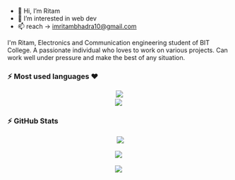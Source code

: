 - 👋 Hi, I’m Ritam
- 👀 I’m interested in web dev
- 📫 reach -> imritambhadra10@gmail.com


I'm Ritam, Electronics and Communication engineering student of BIT College. A
passionate individual who loves to work on various projects. Can work well under pressure
and make the best of any situation.


### :zap: Most used languages ❤️
<p align="center">&nbsp;<img src= "https://github-readme-stats.vercel.app/api/top-langs/?username=imRitam10&layout=compact&hide=html&theme=dracula&hide_border=true"><br>
<a href="https://github.com/ryo-ma/github-profile-trophy" target="_blank">
    <img src= "https://github-profile-summary-cards.vercel.app/api/cards/repos-per-language?username=imRitam10&theme=dracula" alt=""><br>
    <img src= "https://github-profile-summary-cards.vercel.app/api/cards/most-commit-language?username=imRitam10&theme=dracula">
</a>
</p>

### :zap: GitHub Stats
<p align="center">&nbsp;
  <img align="center" src="https://github-readme-stats.vercel.app/api?username=imRitam10&show_icons=true&hide_border=true&show_owner=true&title_color=FF00FF&theme=dark&custom_title=Hello World! &layout=compact" /><br><br>
  <img align="center" src="https://github-readme-streak-stats.herokuapp.com/?user=imRitam10&theme=radical&custom_title=streak-stats&hide_border=true&layout=compact" /><br><br>
  <img align="center" src="https://github-profile-summary-cards.vercel.app/api/cards/profile-details?username=imRitam10&theme=dracula" />
</p>
